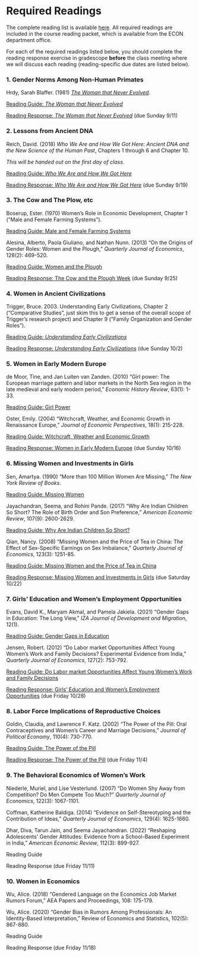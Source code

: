 # Required Readings

The complete reading list is available [here](ECON460-readings-2022-09-06.pdf).  All required readings are included 
in the course reading packet, which is available from the ECON department office.

For each of the required readings listed below, you should 
complete the reading response exercise in gradescope **before** the class meeting 
where we will discuss each reading (reading-specific due dates are listed below).

### 1. Gender Norms Among Non-Human Primates

Hrdy, Sarah Blaffer.  (1981)  [_The Woman that Never Evolved_](https://ebookcentral.proquest.com/lib/willm/detail.action?docID=3300544).  

[Reading Guide:  _The Woman that Never Evolved_](ECON460-Hrdy-reading-guide.pdf)

[Reading Response:  _The Woman that Never Evolved_](https://www.gradescope.com/courses/439200/assignments/2233713/) (due Sunday 9/11)

### 2. Lessons from Ancient DNA

Reich, David.  (2018)  _Who We Are and How We Got Here:  Ancient DNA and the New Science of the Human Past_, Chapters 1 through 6 and Chapter 10.

_This will be handed out on the first day of class._

[Reading Guide:  _Who We Are and How We Got Here_](ECON460-Reich-reading-guide.pdf)

[Reading Response:  _Who We Are and How We Got Here_](https://www.gradescope.com/courses/439200/assignments/2254927/) (due Sunday 9/19)

### 3. The Cow and The Plow, etc

Boserup, Ester.  (1970)  Women’s Role in Economic Development, Chapter 1 (“Male and Female Farming Systems”). 

[Reading Guide:  Male and Female Farming Systems](ECON460-Boserup-reading-guide-2022-09-19.pdf)

Alesina, Alberto, Paola Giuliano, and Nathan Nunn.  (2013)  “On the Origins of Gender Roles:  Women and the Plough,” _Quarterly Journal of Economics_, 128(2):  469-520.

[Reading Guide:  Women and the Plough](ECON460-Plough-QJE-reading-guide-2022-09-19.pdf)

[Reading Response:  The Cow and the Plough Week](https://www.gradescope.com/courses/439200/assignments/2275112/) (due Sunday 9/25)

### 4. Women in Ancient Civilizations 

Trigger, Bruce.  2003. Understanding Early Civilizations, Chapter 2 (“Comparative Studies”, just skim this to get a sense of the overall scope of Trigger’s research project) and Chapter 9 (“Family Organization and Gender Roles”).  

[Reading Guide:  _Understanding Early Civilizations_](ECON460-Trigger-reading-guide-2022-09-26.pdf)

[Reading Response:  _Understanding Early Civilizations_](https://www.gradescope.com/courses/439200/assignments/2295453/) (due Sunday 10/2)

### 5. Women in Early Modern Europe  

de Moor, Tine, and Jan Luiten van Zanden.  (2010)  “Girl power:  The European marriage pattern and labor markets in the North Sea region in the late medieval and early modern period,” _Economic History Review_, 63(1):  1-33.

[Reading Guide:  Girl Power](ECON460-EMP-reading-guide-2022-10-10.pdf)

Oster, Emily.  (2004)  “Witchcraft, Weather, and Economic Growth in Renaissance Europe,” _Journal of Economic Perspectives_, 18(1):  215-228.

[Reading Guide:  Witchcraft, Weather and Economic Growth](ECON460-witches-reading-guide-2022-10-10.pdf)  

[Reading Response:  Women in Early Modern Europe](https://www.gradescope.com/courses/439200/assignments/2341367) (due Sunday 10/16)

### 6. Missing Women and Investments in Girls 

Sen, Amartya.  (1990)  “More than 100 Million Women Are Missing,” _The New York Review of Books_.  

[Reading Guide:  Missing Women](ECON460-missing-women-guide-2022-10-18.pdf)  

Jayachandran, Seema, and Rohini Pande.  (2017)  “Why Are Indian Children So Short?  The Role of Birth Order and Son Preference,” _American Economic Review_, 107(9):  2600-2629.

[Reading Guide:  Why Are Indian Children So Short?](ECON460-Indian-children-guide-2022-10-18.pdf)  

Qian, Nancy.  (2008)  “Missing Women and the Price of Tea in China:  The Effect of Sex-Specific Earnings on Sex Imbalance,” _Quarterly Journal of Economics_, 123(3):  1251-85.

[Reading Guide:  Missing Women and the Price of Tea in China](ECON460-price-of-tea-in-china-guide-2022-10-18.pdf)  

[Reading Response:  Missing Women and Investments in Girls](https://www.gradescope.com/courses/439200/assignments/2362686/) (due Saturday 10/22)

### 7. Girls’ Education and Women’s Employment Opportunities 

Evans, David K., Maryam Akmal, and Pamela Jakiela.  (2021)  “Gender Gaps in Education:  The Long View,” _IZA Journal of Development and Migration_, 12(1).  

[Reading Guide:  Gender Gaps in Education](ECON460-gender-gaps-education-guide-2022-10-24.pdf)  

Jensen, Robert.  (2012)  “Do Labor market Opportunities Affect Young Women’s Work and Family Decisions?  Experimental Evidence from India,” _Quarterly Journal of Economics_, 127(2):  753-792.

[Reading Guide:  Do Labor market Opportunities Affect Young Women’s Work and Family Decisions](ECON460-BPO-guide-2022-10-25.pdf)  

[Reading Response:  Girls’ Education and Women’s Employment Opportunities](https://www.gradescope.com/courses/439200/assignments/2383180/) (due Friday 10/28)

### 8. Labor Force Implications of Reproductive Choices 

Goldin, Claudia, and Lawrence F. Katz.  (2002)  “The Power of the Pill:  Oral Contraceptives and Women’s Career and Marriage Decisions,” _Journal of Political Economy_, 110(4):  730-770.

[Reading Guide:  The Power of the Pill](ECON460-the-pill-guide-2022-11-01.pdf)  

[Reading Response:  The Power of the Pill](https://www.gradescope.com/courses/439200/assignments/2402731/) (due Friday 11/4)  

### 9. The Behavioral Economics of Women’s Work 

Niederle, Muriel, and Lise Vesterlund.  (2007)  “Do Women Shy Away from Competition?  Do Men Compete Too Much?” _Quarterly Journal of Economics_, 122(3):  1067-1101.

Coffman, Katherine Baldiga.  (2014)  “Evidence on Self-Stereotyping and the Contribution of Ideas,” _Quarterly Journal of Economics_, 129(4):  1625-1660.

Dhar, Diva, Tarun Jain, and Seema Jayachandran.  (2022)  “Reshaping Adolescents' Gender Attitudes: Evidence from a School-Based Experiment in India,” _American Economic Review_, 112(3): 899-927.  

Reading Guide

Reading Response (due Friday 11/11)

### 10. Women in Economics 

Wu, Alice.  (2018)  “Gendered Language on the Economics Job Market Rumors Forum,” AEA Papers and Proceedings, 108:  175-179.  

Wu, Alice.  (2020)  “Gender Bias in Rumors Among Professionals:  An Identity-Based Interpretation,” Review of Economics and Statistics, 102(5):  867-880.  

Reading Guide

Reading Response (due Friday 11/18)

